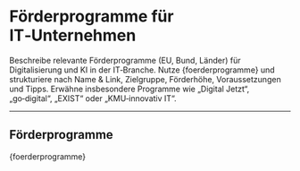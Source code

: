 # Förderprogramme für IT‑Unternehmen

Beschreibe relevante Förderprogramme (EU, Bund, Länder) für Digitalisierung und KI in der IT‑Branche. Nutze {foerderprogramme} und strukturiere nach Name & Link, Zielgruppe, Förderhöhe, Voraussetzungen und Tipps. Erwähne insbesondere Programme wie „Digital Jetzt“, „go‑digital“, „EXIST“ oder „KMU‑innovativ IT“.

---

## Förderprogramme

{foerderprogramme}